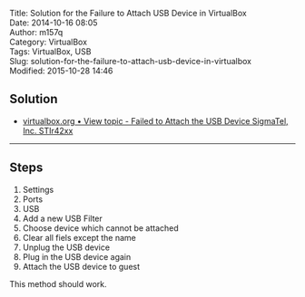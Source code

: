Title: Solution for the Failure to Attach USB Device in VirtualBox  
Date: 2014-10-16 08:05  
Author: m157q  
Category: VirtualBox  
Tags: VirtualBox, USB  
Slug: solution-for-the-failure-to-attach-usb-device-in-virtualbox  
Modified: 2015-10-28 14:46  
  
  
## Solution  
  
+ [virtualbox.org • View topic - Failed to Attach the USB Device SigmaTel, Inc. STIr42xx](https://forums.virtualbox.org/viewtopic.php?t=10276)  
  
---  
  
## Steps  
  
1. Settings  
2. Ports  
3. USB  
4. Add a new USB Filter  
5. Choose device which cannot be attached  
6. Clear all fiels except the name  
7. Unplug the USB device  
8. Plug in the USB device again  
9. Attach the USB device to guest  
  
This method should work.  
